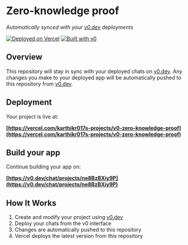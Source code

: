 # Zero-knowledge proof

*Automatically synced with your [v0.dev](https://v0.dev) deployments*

[![Deployed on Vercel](https://img.shields.io/badge/Deployed%20on-Vercel-black?style=for-the-badge&logo=vercel)](https://vercel.com/karthikr017s-projects/v0-zero-knowledge-proof)
[![Built with v0](https://img.shields.io/badge/Built%20with-v0.dev-black?style=for-the-badge)](https://v0.dev/chat/projects/ne8BzBXiy9P)

## Overview

This repository will stay in sync with your deployed chats on [v0.dev](https://v0.dev).
Any changes you make to your deployed app will be automatically pushed to this repository from [v0.dev](https://v0.dev).

## Deployment

Your project is live at:

**[https://vercel.com/karthikr017s-projects/v0-zero-knowledge-proof](https://vercel.com/karthikr017s-projects/v0-zero-knowledge-proof)**

## Build your app

Continue building your app on:

**[https://v0.dev/chat/projects/ne8BzBXiy9P](https://v0.dev/chat/projects/ne8BzBXiy9P)**

## How It Works

1. Create and modify your project using [v0.dev](https://v0.dev)
2. Deploy your chats from the v0 interface
3. Changes are automatically pushed to this repository
4. Vercel deploys the latest version from this repository